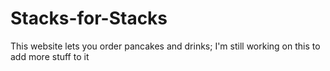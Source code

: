 # Stacks-for-Stacks
This website lets you order pancakes and drinks; I'm still working on this to add more stuff to it 
